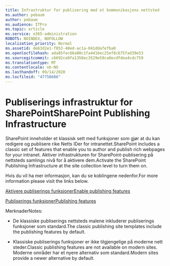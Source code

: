 ```yaml
---
title: Infrastruktur for publisering med et kommunikasjons nettsted
ms.author: pebaum
author: pebaum
ms.audience: ITPro
ms.topic: article
ms.service: o365-administration
ROBOTS: NOINDEX, NOFOLLOW
localization_priority: Normal
ms.assetid: de63d2e1-f053-40ed-ac1a-041ddafefba0
ms.openlocfilehash: ada85fec66a00c1fa4416ec25ef8c675fad39e53
ms.sourcegitcommit: c6692ce0fa1358ec3529e59ca0ecdfdea4cdc759
ms.translationtype: MT
ms.contentlocale: nb-NO
ms.lasthandoff: 09/14/2020
ms.locfileid: "47758686"
---
```

# <a name="sharepoint-publishing-infrastructure"></a><span data-ttu-id="e928b-102">Publiserings infrastruktur for SharePoint</span><span class="sxs-lookup"><span data-stu-id="e928b-102">SharePoint Publishing Infrastructure</span></span>


<span data-ttu-id="e928b-103">SharePoint inneholder et klassisk sett med funksjoner som gjør at du kan redigere og publisere rike Netts IDer for intranettet.</span><span class="sxs-lookup"><span data-stu-id="e928b-103">SharePoint includes a classic set of features that enable you to author and publish rich webpages for your intranet.</span></span> <span data-ttu-id="e928b-104">Aktiver infrastrukturen for SharePoint-publisering på nettsteds samlings nivå for å aktivere dem.</span><span class="sxs-lookup"><span data-stu-id="e928b-104">Activate the SharePoint Publishing Infrastructure at the site collection level to turn them on.</span></span>

<span data-ttu-id="e928b-105">Hvis du vil ha mer informasjon, kan du se koblingene nedenfor.</span><span class="sxs-lookup"><span data-stu-id="e928b-105">For more information please visit the links below.</span></span>

[<span data-ttu-id="e928b-106">Aktivere publiserings funksjoner</span><span class="sxs-lookup"><span data-stu-id="e928b-106">Enable publishing features</span></span>](https://support.office.com/article/Enable-publishing-features-479677A6-8B33-4AC7-907D-071C1C7E4518)

[<span data-ttu-id="e928b-107">Publiserings funksjoner</span><span class="sxs-lookup"><span data-stu-id="e928b-107">Publishing features</span></span>](https://support.office.com/article/Features-enabled-in-a-SharePoint-Online-publishing-site-3AB3810C-3C2C-4361-9D0E-0CBE666EA0B0?wt.mc_id=O365_Portal_MMaven#__toc336865553)

<span data-ttu-id="e928b-108">Merknader</span><span class="sxs-lookup"><span data-stu-id="e928b-108">Notes:</span></span>

- <span data-ttu-id="e928b-109">De klassiske publiserings nettsteds malene inkluderer publiserings funksjoner som standard.</span><span class="sxs-lookup"><span data-stu-id="e928b-109">The classic publishing site templates include the publishing features by default.</span></span>

- <span data-ttu-id="e928b-110">Klassiske publiserings funksjoner er ikke tilgjengelige på moderne nett steder.</span><span class="sxs-lookup"><span data-stu-id="e928b-110">Classic publishing features are not available on modern sites.</span></span> <span data-ttu-id="e928b-111">Moderne områder har et nyere alternativ som standard.</span><span class="sxs-lookup"><span data-stu-id="e928b-111">Modern sites provide a newer alternative by default.</span></span>

